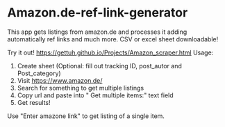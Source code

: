 # Amazon.de-ref-link-generator
This app gets listings from amazon.de and processes it adding automatically ref links and much more. CSV or excel sheet downloadable! 


Try it out! https://gettuh.github.io/Projects/Amazon_scraper.html
Usage: 
1. Create sheet (Optional: fill out tracking ID, post_autor and Post_category)
2. Visit https://www.amazon.de/
3. Search for something to get multiple listings
4. Copy url and paste into " Get multiple items:" text field 
5. Get results!

Use "Enter amazone link" to get listing of a single item.
